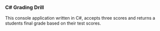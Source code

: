 ### C# Grading Drill
This console application written in C#, accepts three scores and returns a students final grade based on their test scores.
